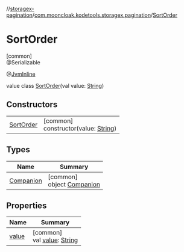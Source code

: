 //[storagex-pagination](../../../index.md)/[com.mooncloak.kodetools.storagex.pagination](../index.md)/[SortOrder](index.md)

# SortOrder

[common]\
@Serializable

@[JvmInline](https://kotlinlang.org/api/latest/jvm/stdlib/kotlin.jvm/-jvm-inline/index.html)

value class [SortOrder](index.md)(val value: [String](https://kotlinlang.org/api/latest/jvm/stdlib/kotlin/-string/index.html))

## Constructors

| | |
|---|---|
| [SortOrder](-sort-order.md) | [common]<br>constructor(value: [String](https://kotlinlang.org/api/latest/jvm/stdlib/kotlin/-string/index.html)) |

## Types

| Name | Summary |
|---|---|
| [Companion](-companion/index.md) | [common]<br>object [Companion](-companion/index.md) |

## Properties

| Name | Summary |
|---|---|
| [value](value.md) | [common]<br>val [value](value.md): [String](https://kotlinlang.org/api/latest/jvm/stdlib/kotlin/-string/index.html) |
